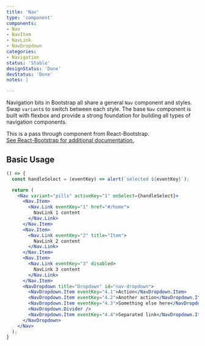 ```yaml
---
title: 'Nav'
type: 'component'
components:
- Nav
- NavItem
- NavLink
- NavDropdown
categories:
- Navigation
status: 'Stable'
designStatus: 'Done'
devStatus: 'Done'
notes: |

---
```


Navigation bits in Bootstrap all share a general ``Nav`` component and styles. Swap ``variant``s to switch between each style. The base ``Nav`` component is built with flexbox and provide a strong foundation for building all types of navigation components.

<p>
  This is a pass through component from React-Bootstrap.<br/>
  <a href="https://react-bootstrap.github.io/components/navs/" target="_blank" rel="noopener noreferrer">
    See React-Bootstrap for additional documentation.
  </a>
</p>

## Basic Usage

```jsx live=true
() => {
  const handleSelect = (eventKey) => alert(`selected ${eventKey}`);

  return (
    <Nav variant="pills" activeKey="1" onSelect={handleSelect}>
      <Nav.Item>
        <Nav.Link eventKey="1" href="#/home">
          NavLink 1 content
        </Nav.Link>
      </Nav.Item>
      <Nav.Item>
        <Nav.Link eventKey="2" title="Item">
          NavLink 2 content
        </Nav.Link>
      </Nav.Item>
      <Nav.Item>
        <Nav.Link eventKey="3" disabled>
          NavLink 3 content
        </Nav.Link>
      </Nav.Item>
      <NavDropdown title="Dropdown" id="nav-dropdown">
        <NavDropdown.Item eventKey="4.1">Action</NavDropdown.Item>
        <NavDropdown.Item eventKey="4.2">Another action</NavDropdown.Item>
        <NavDropdown.Item eventKey="4.3">Something else here</NavDropdown.Item>
        <NavDropdown.Divider />
        <NavDropdown.Item eventKey="4.4">Separated link</NavDropdown.Item>
      </NavDropdown>
    </Nav>
  );
}
```
